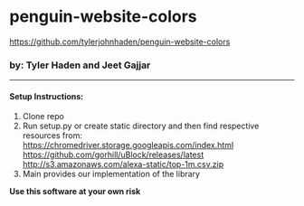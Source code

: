 # penguin-website-colors
https://github.com/tylerjohnhaden/penguin-website-colors
### by: Tyler Haden and Jeet Gajjar

***

#### Setup Instructions:
1. Clone repo
2. Run setup.py or create static directory and then
find respective resources from:
 https://chromedriver.storage.googleapis.com/index.html
 https://github.com/gorhill/uBlock/releases/latest
 http://s3.amazonaws.com/alexa-static/top-1m.csv.zip
3. Main provides our implementation of the library

**Use this software at your own risk**
